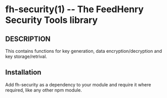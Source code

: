 fh-security(1) -- The FeedHenry Security Tools library
======================================================

## DESCRIPTION

This contains functions for key generation, data encryption/decryption and key storage/retrival.

## Installation

Add fh-security as a dependency to your module and require it where required, like any other npm module.



